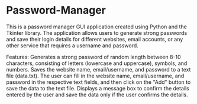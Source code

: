 # Password-Manager
This is a password manager GUI application created using Python and the Tkinter library. The application allows users to generate strong passwords and save their login details for different websites, email accounts, or any other service that requires a username and password.

Features:
Generates a strong password of random length between 8-10 characters, consisting of letters (lowercase and uppercase), symbols, and numbers.
Saves the website name, email/username, and password to a text file (data.txt).
The user can fill in the website name, email/username, and password in the respective text fields, and then click on the "Add" button to save the data to the text file.
Displays a message box to confirm the details entered by the user and save the data only if the user confirms the details.
